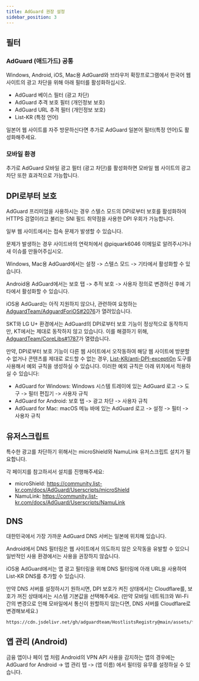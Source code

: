 ```yaml
---
title: AdGuard 권장 설정
sidebar_position: 3
---
```



## 필터

### AdGuard (애드가드) 공통

Windows, Android, iOS, Mac용 AdGuard와 브라우저 확장프로그램에서 한국어 웹 사이트의 광고 차단을 위해 아래 필터를 활성화하십시오.

- AdGuard 베이스 필터 (광고 차단)
- AdGuard 추격 보호 필터 (개인정보 보호)
- AdGuard URL 추격 필터 (개인정보 보호)
- List-KR (특정 언어)

일본어 웹 사이트를 자주 방문하신다면 추가로 AdGuard 일본어 필터(특정 언어)도 활성화해주세요.

### 모바일 환경

추가로 AdGuard 모바일 광고 필터 (광고 차단)를 활성화하면 모바일 웹 사이트의 광고 차단 또한 효과적으로 가능합니다.

## DPI로부터 보호

AdGuard 프리미엄을 사용하시는 경우 스텔스 모드의 DPI로부터 보호를 활성화하여 HTTPS 검열이라고 불리는 SNI 필드 취약점을 사용한 DPI 우회가 가능합니다.

일부 웹 사이트에서는 접속 문제가 발생할 수 있습니다.

문제가 발생하는 경우 사이드바의 연락처에서 @piquark6046 이메일로 알려주시거나 새 이슈를 만들어주십시오.

Windows, Mac용 AdGuard에서는 설정 -> 스텔스 모드 -> 기타에서 활성화할 수 있습니다.

Android용 AdGuard에서는 보호 탭 -> 추적 보호 -> 사용자 정의로 변경하신 후에 기타에서 활성화할 수 있습니다.

iOS용 AdGuard는 아직 지원하지 않으나, 관련하여 요청하는 [AdguardTeam/AdguardForiOS#2076](https://github.com/AdguardTeam/AdguardForiOS/issues/2076)가 열려있습니다.

SKT와 LG U+ 환경에서는 AdGuard의 DPI로부터 보호 기능이 정상적으로 동작하지만, KT에서는 제대로 동작하지 않고 있습니다.
이를 해결하기 위해, [AdguardTeam/CoreLibs#1787](https://github.com/AdguardTeam/CoreLibs/issues/1789)가 열렸습니다.

만약, DPI로부터 보호 기능이 다른 웹 사이트에서 오작동하여 해당 웹 사이트에 방문할 수 없거나 콘텐츠를 제대로 로드할 수 없는 경우, [List-KR/anti-DPI-excepti0n](https://anti-dpi-excepti0n.list-kr.com/) 도구를 사용해서 예외 규칙을 생성하실 수 있습니다.
이러한 예외 규칙은 아래 위치에서 적용하실 수 있습니다:
- AdGuard for Windows: Windows 시스템 트레이에 있는 AdGuard 로고 -> 도구 -> 필터 편집기 -> 사용자 규칙
- AdGuard for Android: 보호 탭 -> 광고 차단 -> 사용자 규칙
- AdGuard for Mac: macOS 메뉴 바에 있는 AdGuard 로고 -> 설정 -> 필터 -> 사용자 규칙

## 유저스크립트

특수한 광고를 차단하기 위해서는 microShield와 NamuLink 유저스크립트 설치가 필요합니다.

각 페이지를 참고하셔서 설치를 진행해주세요:
 - microShield: https://community.list-kr.com/docs/AdGuard/Userscripts/microShield
 - NamuLink: https://community.list-kr.com/docs/AdGuard/Userscripts/NamuLink

## DNS

대한민국에서 가장 가까운 AdGuard DNS 서버는 일본에 위치해 있습니다.

Android에서 DNS 필터링은 웹 사이트에서 의도하지 않은 오작동을 유발할 수 있으니 일반적인 사용 환경에서는 사용을 권장하지 않습니다.

iOS용 AdGuard에서는 앱 광고 필터링을 위해 DNS 필터링에 아래 URL을 사용하여 List-KR DNS를 추가할 수 있습니다.

만약 DNS 서버를 설정하시기 원하시면, DPI 보호가 켜진 상태에서는 Cloudflare를, 보호가 꺼진 상태에서는 시스템 기본값을 선택해주세요. (만약 모바일 네트워크와 Wi-Fi간의 변경으로 인해 모바일에서 통신이 원할하지 않는다면, DNS 서버를 Cloudflare로 변경해보세요.)

```
https://cdn.jsdelivr.net/gh/adguardteam/HostlistsRegistry@main/assets/filter_25.txt
```

## 앱 관리 (Android)

금융 앱이나 페이 앱 처럼 Android의 VPN API 사용을 감지하는 앱의 경우에는 AdGuard for Android -> 앱 관리 탭 -> (앱 이름) 에서 필터링 유무를 설정하실 수 있습니다.